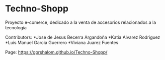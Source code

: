 # Techno-Shopp
Proyecto e-comerce, dedicado a la venta de accesorios relacionados a la tecnología

Contributors:
*Jose de Jesus Becerra Argandoña
*Katia Alvarez Rodriguez
*Luis Manuel Garcia Guerrero
*Viviana Juarez Fuentes 

Page:
https://gorshalom.github.io/Techno-Shopp/

